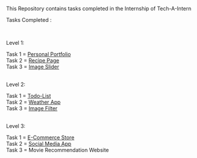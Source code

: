 This Repository contains tasks completed in the Internship of Tech-A-Intern

<p>Tasks Completed :</p><br>

<p>Level 1:</p>
Task 1 = <a href="https://prathamdmehta.netlify.app">Personal Portfolio</a><br>
Task 2 = <a href="https://recipe-appbypm.netlify.app">Recipe Page</a><br>
Task 3 = <a href="https://image-sliderbypm.netlify.app">Image Slider</a><br><br>

<p>Level 2:</p>
Task 1 = <a href="https://todo-listbypm.netlify.app">Todo-List</a><br>
Task 2 = <a href="https://weatherbypm.netlify.app">Weather App</a><br>
Task 3 = <a href="https://image-filterbypm.netlify.app/">Image Filter</a><br><br>

<p>Level 3:</p>
Task 1 = <a href="https://amazonbypm.netlify.app">E-Commerce Store</a><br>
Task 2 = <a href="https://whatsapp-clonebypm.netlify.app">Social Media App</a><br>
Task 3 = <a href=""></a>Movie Recommendation Website<br><br>
